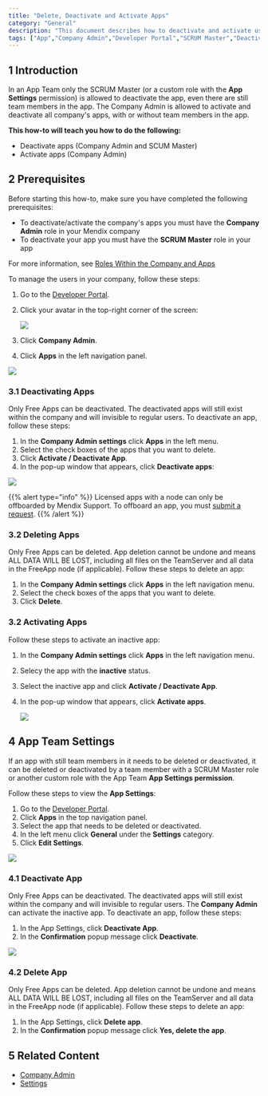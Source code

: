 ```yaml
---
title: "Delete, Deactivate and Activate Apps"
category: "General"
description: "This document describes how to deactivate and activate users in the Developer Portal."
tags: ["App","Company Admin","Developer Portal","SCRUM Master","Deactivate"]
---
```


## 1 Introduction

In an App Team only the SCRUM Master (or a custom role with the **App Settings** permission) is allowed to deactivate the app, even there are still team members in the app. 
The Company Admin is allowed to activate and deactivate all company's apps, with or without team members in the app.

**This how-to will teach you how to do the following:**

* Deactivate apps (Company Admin and SCUM Master)
* Activate apps (Company Admin)

## 2 Prerequisites

Before starting this how-to, make sure you have completed the following prerequisites:

* To deactivate/activate the company's apps you must have the **Company Admin** role in your Mendix company
* To deactivate your app you must have the **SCRUM Master** role in your app 

For more information, see [Roles Within the Company and Apps](/developerportal/general/roles)

To manage the users in your company, follow these steps:

1. Go to the [Developer Portal](http://home.mendix.com).
2. Click your avatar in the top-right corner of the screen:

    ![](attachments/companyadmin/company-admin.png)

3. Click **Company Admin**.
4. Click **Apps** in the left navigation panel.

  ![](attachments/companyadmin/apps.png)

### 3.1 Deactivating Apps

Only Free Apps can be deactivated. The deactivated apps will still exist within the company and will invisible to regular users. To deactivate an app, follow these steps:

1. In the **Company Admin settings** click **Apps** in the left menu. 
2. Select the check boxes of the apps that you want to delete.
3. Click **Activate / Deactivate App**.
4. In the pop-up window that appears, click **Deactivate apps**:

  ![](attachments/companyadmin/deactivate-app.png)    

{{% alert type="info" %}}
Licensed apps with a node can only be offboarded by Mendix Support. To offboard an app, you must [submit a request](https://support.mendix.com/hc/en-us/requests/new).
{{% /alert %}}
    

### 3.2 Deleting Apps

Only Free Apps can be deleted. App deletion cannot be undone and means ALL DATA WILL BE LOST, including all files on the TeamServer and all data in the FreeApp node (if applicable).
Follow these steps to delete an app:

1. In the **Company Admin settings** click **Apps** in the left navigation menu. 
2. Select the check boxes of the apps that you want to delete.
3. Click **Delete**.

### 3.2 Activating Apps

Follow these steps to activate an inactive app:    

1.  In the **Company Admin settings** click **Apps** in the left navigation menu.
2.  Selecy the app with the **inactive** status.
3.  Select the inactive app and click **Activate / Deactivate App**.
4.  In the pop-up window that appears, click **Activate apps**.         

    ![](attachments/companyadmin/activate-app.png)

## 4 App Team Settings

If an app with still team members in it needs to be deleted or deactivated, it can be deleted or deactivated by a team member with a SCRUM Master role or another custom role with the App Team **App Settings permission**. 

Follow these steps to view the **App Settings**:

1. Go to the [Developer Portal](http://home.mendix.com).
2. Click **Apps** in the top navigation panel.
3. Select the app that needs to be deleted or deactivated.
4. In the left menu click **General** under the **Settings** category.
5. Click **Edit Settings**.

  ![](attachments/settings/change-appcontact.png)

### 4.1 Deactivate App

Only Free Apps can be deactivated. The deactivated apps will still exist within the company and will invisible to regular users. The **Company Admin** can activate the inactive app.
To deactivate an app, follow these steps:

1. In the App Settings, click **Deactivate App**.
2. In the **Confirmation** popup message click **Deactivate**.

  ![](attachments/settings/settings-delete.png)

### 4.2 Delete App

Only Free Apps can be deleted. App deletion cannot be undone and means ALL DATA WILL BE LOST, including all files on the TeamServer and all data in the FreeApp node (if applicable).
Follow these steps to delete an app:

1. In the App Settings, click **Delete app**.
2. In the **Confirmation** popup message click **Yes, delete the app**.

## 5 Related Content

* [Company Admin](/developerportal/companyadmin)
* [Settings](/developerportal/settings)
